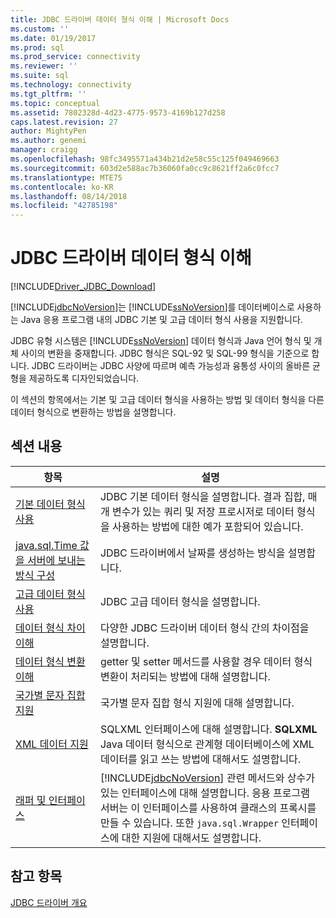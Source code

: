 ```yaml
---
title: JDBC 드라이버 데이터 형식 이해 | Microsoft Docs
ms.custom: ''
ms.date: 01/19/2017
ms.prod: sql
ms.prod_service: connectivity
ms.reviewer: ''
ms.suite: sql
ms.technology: connectivity
ms.tgt_pltfrm: ''
ms.topic: conceptual
ms.assetid: 7802328d-4d23-4775-9573-4169b127d258
caps.latest.revision: 27
author: MightyPen
ms.author: genemi
manager: craigg
ms.openlocfilehash: 98fc3495571a434b21d2e58c55c125f049469663
ms.sourcegitcommit: 603d2e588ac7b36060fa0cc9c8621ff2a6c0fcc7
ms.translationtype: MTE75
ms.contentlocale: ko-KR
ms.lasthandoff: 08/14/2018
ms.locfileid: "42785198"
---
```

# <a name="understanding-the-jdbc-driver-data-types"></a>JDBC 드라이버 데이터 형식 이해

[!INCLUDE[Driver_JDBC_Download](../../includes/driver_jdbc_download.md)]

[!INCLUDE[jdbcNoVersion](../../includes/jdbcnoversion_md.md)]는 [!INCLUDE[ssNoVersion](../../includes/ssnoversion-md.md)]를 데이터베이스로 사용하는 Java 응용 프로그램 내의 JDBC 기본 및 고급 데이터 형식 사용을 지원합니다.  
  
JDBC 유형 시스템은 [!INCLUDE[ssNoVersion](../../includes/ssnoversion-md.md)] 데이터 형식과 Java 언어 형식 및 개체 사이의 변환을 중재합니다. JDBC 형식은 SQL-92 및 SQL-99 형식을 기준으로 합니다. JDBC 드라이버는 JDBC 사양에 따르며 예측 가능성과 융통성 사이의 올바른 균형을 제공하도록 디자인되었습니다.  
  
이 섹션의 항목에서는 기본 및 고급 데이터 형식을 사용하는 방법 및 데이터 형식을 다른 데이터 형식으로 변환하는 방법을 설명합니다.  
  
## <a name="in-this-section"></a>섹션 내용  
  
| 항목                                                                                                                                            | 설명                                                                                                                                                                                                                                                          |
| ------------------------------------------------------------------------------------------------------------------------------------------------ | -------------------------------------------------------------------------------------------------------------------------------------------------------------------------------------------------------------------------------------------------------------------- |
| [기본 데이터 형식 사용](../../connect/jdbc/using-basic-data-types.md)                                                                           | JDBC 기본 데이터 형식을 설명합니다. 결과 집합, 매개 변수가 있는 쿼리 및 저장 프로시저로 데이터 형식을 사용하는 방법에 대한 예가 포함되어 있습니다.                                                                                                        |
| [java.sql.Time 값을 서버에 보내는 방식 구성](../../connect/jdbc/configuring-how-java-sql-time-values-are-sent-to-the-server.md) | JDBC 드라이버에서 날짜를 생성하는 방식을 설명합니다.                                                                                                                                                                                                                       |
| [고급 데이터 형식 사용](../../connect/jdbc/using-advanced-data-types.md)                                                                     | JDBC 고급 데이터 형식을 설명합니다.                                                                                                                                                                                                                              |
| [데이터 형식 차이 이해](../../connect/jdbc/understanding-data-type-differences.md)                                                 | 다양한 JDBC 드라이버 데이터 형식 간의 차이점을 설명합니다.                                                                                                                                                                                                    |
| [데이터 형식 변환 이해](../../connect/jdbc/understanding-data-type-conversions.md)                                                 | getter 및 setter 메서드를 사용할 경우 데이터 형식 변환이 처리되는 방법에 대해 설명합니다.                                                                                                                                                                                  |
| [국가별 문자 집합 지원](../../connect/jdbc/national-character-set-support.md)                                                           | 국가별 문자 집합 형식 지원에 대해 설명합니다.                                                                                                                                                                                                          |
| [XML 데이터 지원](../../connect/jdbc/supporting-xml-data.md)                                                                                 | SQLXML 인터페이스에 대해 설명합니다. **SQLXML** Java 데이터 형식으로 관계형 데이터베이스에 XML 데이터를 읽고 쓰는 방법에 대해서도 설명합니다.                                                                                                             |
| [래퍼 및 인터페이스](../../connect/jdbc/wrappers-and-interfaces.md)                                                                         | [!INCLUDE[jdbcNoVersion](../../includes/jdbcnoversion_md.md)] 관련 메서드와 상수가 있는 인터페이스에 대해 설명합니다. 응용 프로그램 서버는 이 인터페이스를 사용하여 클래스의 프록시를 만들 수 있습니다. 또한 `java.sql.Wrapper` 인터페이스에 대한 지원에 대해서도 설명합니다. |
  
## <a name="see-also"></a>참고 항목

[JDBC 드라이버 개요](../../connect/jdbc/overview-of-the-jdbc-driver.md)  
